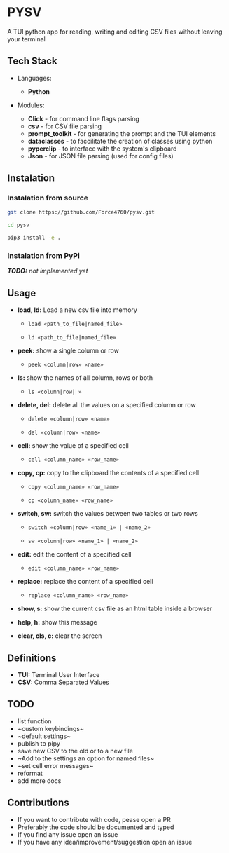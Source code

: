 # PYSV
A TUI python app for reading, writing and editing CSV files without leaving your terminal

## Tech Stack
* Languages:
    * **Python**

* Modules:
    * **Click** - for command line flags parsing
    * **csv** - for CSV file parsing
    * **prompt_toolkit** - for generating the prompt and the TUI elements
    * **dataclasses** - to faccilitate the creation of classes using python
    * **pyperclip** - to interface with the system's clipboard
    * **Json** - for JSON file parsing (used for config files)

## Instalation

### Instalation from source
```sh
git clone https://github.com/Force4760/pysv.git

cd pysv

pip3 install -e .
```

### Instalation from PyPi
***TODO:*** *not implemented yet*

## Usage
* **load, ld:** Load a new csv file into memory

    * `load «path_to_file|named_file»`
 
    * `ld «path_to_file|named_file»`

* **peek:** show a single column or row
 
    * `peek «column|row» «name»`

* **ls:** show the names of all column, rows or both
 
    * `ls «column|row| »`

* **delete, del:** delete all the values on a specified column or row
 
    * `delete «column|row» «name»`
 
    * `del «column|row» «name»`

* **cell:** show the value of a specified cell
 
    * `cell «column_name» «row_name»`

* **copy, cp:** copy to the clipboard the contents of a specified cell
 
    * `copy «column_name» «row_name»`
 
    * `cp «column_name» «row_name»`

* **switch, sw:** switch the values between two tables or two rows
 
    * `switch «column|row» «name_1» | «name_2»`
 
    * `sw «column|row» «name_1» | «name_2»`

* **edit:** edit the content of a specified cell
 
    * `edit «column_name» «row_name»`

* **replace:** replace the content of a specified cell
 
    * `replace «column_name» «row_name»`

* **show, s:** show the current csv file as an html table inside a browser

* **help, h:** show this message

* **clear, cls, c:** clear the screen

## Definitions

* **TUI:** Terminal User Interface
* **CSV:** Comma Separated Values

## TODO

* list function
* ~custom keybindings~
* ~default settings~
* publish to pipy
* save new CSV to the old or to a new file
* ~Add to the settings an option for named files~
* ~set cell error messages~
* reformat
* add more docs

## Contributions
* If you want to contribute with code, pease open a PR
* Preferably the code should be documented and typed
* If you find any issue open an issue
* If you have any idea/improvement/suggestion open an issue
